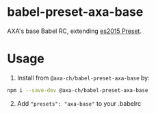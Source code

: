 # babel-preset-axa-base

AXA's base Babel RC, extending [es2015 Preset](https://www.npmjs.com/package/babel-preset-es2015).

# Usage

1. Install from `@axa-ch/babel-preset-axa-base` by:

  ````sh
  npm i --save-dev @axa-ch/babel-preset-axa-base
  ````

2. Add `"presets": "axa-base"` to your .babelrc
